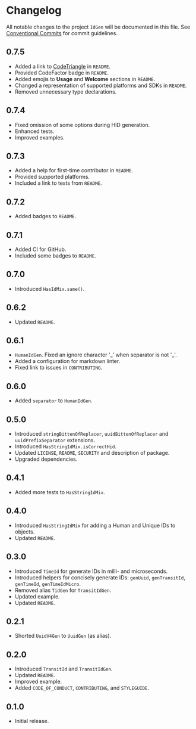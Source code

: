 # Changelog

All notable changes to the project `IdGen` will be documented in this file.
See [Conventional Commits](https://conventionalcommits.org) for commit guidelines.

## 0.7.5

- Added a link to [CodeTriangle](https://codetriage.com) in `README`.
- Provided CodeFactor badge in `README`.
- Added emojis to **Usage** and **Welcome** sections in `README`.
- Changed a representation of supported platforms and SDKs in `README`.
- Removed unnecessary type declarations.

## 0.7.4

- Fixed omission of some options during HID generation.
- Enhanced tests.
- Improved examples.

## 0.7.3

- Added a help for first-time contributor in `README`.
- Provided supported platforms.
- Included a link to tests from `README`.

## 0.7.2

- Added badges to `README`.

## 0.7.1

- Added CI for GitHub.
- Included some badges to `README`.

## 0.7.0

- Introduced `HasIdMix.same()`.

## 0.6.2

- Updated `README`.

## 0.6.1

- `HumanIdGen`. Fixed an ignore character '\_' when separator is not '\_'.
- Added a configuration for markdown linter.
- Fixed link to issues in `CONTRIBUTING`.

## 0.6.0

- Added `separator` to `HumanIdGen`.

## 0.5.0

- Introduced `stringBittenOfReplacer`, `uuidBittenOfReplacer` and `uuidPrefixSeparator` extensions.
- Introduced `HasStringIdMix.isCorrectHid`.
- Updated `LICENSE`, `README`, `SECURITY` and description of package.
- Upgraded dependencies.

## 0.4.1

- Added more tests to `HasStringIdMix`.

## 0.4.0

- Introduced `HasStringIdMix` for adding a Human and Unique IDs to objects.
- Updated `README`.

## 0.3.0

- Introduced `TimeId` for generate IDs in milli- and microseconds.
- Introduced helpers for concisely generate IDs: `genUuid`, `genTransitId`, `genTimeId`, `genTimeIdMicro`.
- Removed alias `TidGen` for `TransitIdGen`.
- Updated example.
- Updated `README`.

## 0.2.1

- Shorted `UuidV4Gen` to `UuidGen` (as alias).

## 0.2.0

- Introduced `TransitId` and `TransitIdGen`.
- Updated `README`.
- Improved example.
- Added `CODE_OF_CONDUCT`, `CONTRIBUTING`, and `STYLEGUIDE`.

## 0.1.0

- Initial release.
